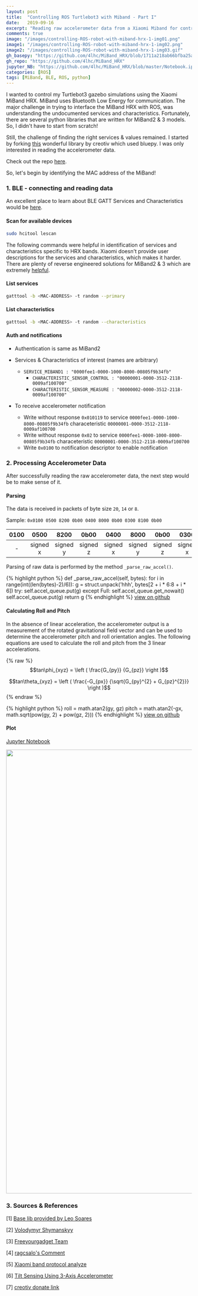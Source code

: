 ```yaml
---
layout: post
title:  "Controlling ROS Turtlebot3 with Miband - Part I"
date:   2019-09-16
excerpt: "Reading raw accelerometer data from a Xiaomi Miband for controllling a ROS Gazebo Turtlebot3 simulation."
comments: true
image: "/images/controlling-ROS-robot-with-miband-hrx-1-img01.png"
image1: "/images/controlling-ROS-robot-with-miband-hrx-1-img02.png"
image2: "/images/controlling-ROS-robot-with-miband-hrx-1-img03.gif"
gh_basepy: "https://github.com/4lhc/MiBand_HRX/blob/1711a218ab66bfba25aa7de717452574301dcba5/base.py"
gh_repo: "https://github.com/4lhc/MiBand_HRX"
jupyter_NB: "https://github.com/4lhc/MiBand_HRX/blob/master/Notebook.ipynb"
categories: [ROS]
tags: [MiBand, BLE, ROS, python]
---
```



I wanted to control my Turtlebot3 gazebo simulations using the Xiaomi MiBand HRX. MiBand uses Bluetooth Low Energy for communication. The major challenge in trying to interface the MiBand HRX with ROS, was understanding the undocumented services and characteristics. Fortunately, there are several python libraries that are written for MiBand2 & 3 models. So, I didn't have to start from scratch!

Still, the challenge of finding the right services & values remained. I started by forking [this](https://github.com/creotiv/MiBand2) wonderful library by creotiv which used bluepy. I was only interested in reading the accelerometer data.

Check out the repo [here]({{page.gh_repo}}).


So, let's begin by identifying the MAC address of the MiBand!

### 1. BLE - connecting and reading data
An excellent place to learn about BLE GATT Services and Characteristics would be [here](https://www.oreilly.com/library/view/getting-started-with/9781491900550/ch04.html).
#### Scan for available devices
```sh
sudo hcitool lescan
```


The following commands were helpful in identification of services and characteristics specific to HRX bands. Xiaomi doesn't provide user descriptions for the services and characteristics, which makes it harder. There are plenty of reverse engineered solutions for MiBand2 & 3 which are extremely [helpful](#sources--references).

#### List services
```sh
gatttool -b <MAC-ADDRESS> -t random --primary
```

#### List characteristics
```sh
gatttool -b <MAC-ADDRESS> -t random --characteristics
```


#### Auth and notifications
- Authentication is same as MiBand2
- Services & Characteristics of interest (names are arbitrary)

    - ``SERVICE_MIBAND1 : "0000fee1-0000-1000-8000-00805f9b34fb"``
        - ``CHARACTERISTIC_SENSOR_CONTROL : "00000001-0000-3512-2118-0009af100700"``
        - ``CHARACTERISTIC_SENSOR_MEASURE : "00000002-0000-3512-2118-0009af100700"``

- To receive accelerometer notification
    - Write without response ``0x010119`` to service ``0000fee1-0000-1000-8000-00805f9b34fb`` characeteristic ``00000001-0000-3512-2118-0009af100700``
    - Write without response ``0x02`` to service ``0000fee1-0000-1000-8000-00805f9b34fb`` characeteristic ``00000001-0000-3512-2118-0009af100700``
    - Write ``0x0100`` to notification descriptor to enable notification



### 2. Processing Accelerometer Data

After successfully reading the raw accelerometer data, the next step would be to make sense of it.

#### Parsing
The data is received in packets of byte size ``20``, ``14`` or ``8``.

Sample: ``0x0100 0500 8200 0b00 0400 8000 0b00 0300 8100 0b00``


|0100  | 0500  | 8200  | 0b00 | 0400  | 8000  | 0b00  | 0300  | 8100  | 0b00   |
|:-:|:-:|:-:|:-:|:-:|:-:|:-:|:-:|:-:|:-:|
| -  | signed x  |signed y   | signed z  |  signed x |  signed y | signed z  | signed x  | signed y  |  signed z |

Parsing of raw data is performed by the method ``_parse_raw_accel()``.

{% highlight python %}
def _parse_raw_accel(self, bytes):
    for i in range(int((len(bytes)-2)/6)):
        g = struct.unpack('hhh', bytes[2 + i * 6:8 + i * 6])
        try:
            self.accel_queue.put(g)
        except Full:
            self.accel_queue.get_nowait()
            self.accel_queue.put(g)
        return g
{% endhighlight %}
[view on github]({{page.gh_basepy}}#L147)

#### Calculating Roll and Pitch
In the absence of linear acceleration, the accelerometer output is a measurement of the rotated
gravitational field vector and can be used to determine the accelerometer pitch and roll orientation
angles. The following equations are used to calculate the roll and pitch from the 3 linear accelerations.

<div class="box">

{% raw %}
  $$tan\phi_{xyz} = \left ( \frac{G_{py}} {G_{pz}} \right )$$

  $$tan\theta_{xyz} = \left ( \frac{-G_{px}} {\sqrt{G_{py}^{2} + G_{pz}^{2}}} \right )$$
{% endraw %}

</div>


{% highlight python %}
roll = math.atan2(gy, gz)
pitch = math.atan2(-gx, math.sqrt(pow(gy, 2) + pow(gz, 2)))
{% endhighlight %}
[view on github]({{page.gh_basepy}}#L267)


#### Plot
[Jupyter Notebook]({{jupyter_NB}})

<div class="image main">
<img src="{{page.image2 | absolute_url}}" width="1200">
</div>



### 3. Sources & References
[1] [Base lib provided by Leo Soares](https://github.com/leojrfs/miband2)

[2] [Volodymyr Shymanskyy](https://github.com/vshymanskyy/miband2-python-test)

[3] [Freeyourgadget Team](https://github.com/Freeyourgadget/Gadgetbridge/tree/master/app/src/main/java/nodomain/freeyourgadget/gadgetbridge/service/devices/huami/miband2)

[4] [ragcsalo's Comment](https://github.com/Freeyourgadget/Gadgetbridge/issues/63#issuecomment-493740447)

[5] [Xiaomi band protocol analyze](http://changy-.github.io/articles/xiao-mi-band-protocol-analyze.html)

[6] [Tilt Sensing Using 3-Axis Accelerometer](https://www.nxp.com/docs/en/application-note/AN3461.pdf)

[7] [creotiv donate link](https://github.com/creotiv/MiBand2#donate)

